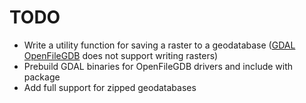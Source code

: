 # TODO

- Write a utility function for saving a raster to a geodatabase ([GDAL OpenFileGDB](https://gdal.org/en/stable/drivers/raster/openfilegdb.html) does not support writing rasters)
- Prebuild GDAL binaries for OpenFileGDB drivers and include with package
- Add full support for zipped geodatabases
